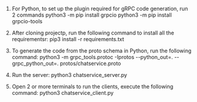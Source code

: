1. For Python, to set up the plugin required for gRPC code generation, run 2 commands
    python3 -m pip install grpcio
    python3 -m pip install grpcio-tools

2. After cloning projectp, run the following command to install all the requirementsr:
    pip3 install -r requirements.txt

3. To generate the code from the proto schema in Python, run the following command:
    python3 -m grpc_tools.protoc -Iprotos --python_out=. --grpc_python_out=. protos/chatservice.proto

4. Run the server:
    python3 chatservice_server.py

5. Open 2 or more terminals to run the clients, execute the following command:
    python3 chatservice_client.py 

